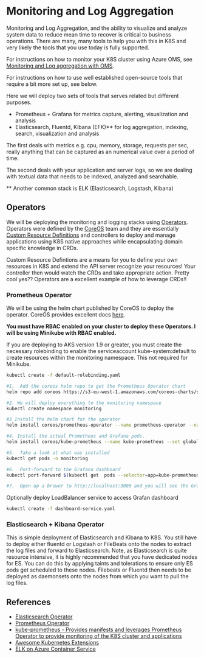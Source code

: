 # Monitoring and Log Aggregation

Monitoring and Log Aggregation, and the ability to visualize and analyze system data to reduce mean time to recover is critical to business operations.  There are many, many tools to help you with this in K8S and very likely the tools that you use today is fully supported.

For instructions on how to monitor your K8S cluster using Azure OMS, see [Monitoring and Log aggregation with OMS](./oms/installing_oms.md).

For instructions on how to use well established open-source tools that require a bit more set up, see below.

Here we will deploy two sets of tools that serves related but different purposes.

- Prometheus + Grafana for metrics capture, alerting, visualization and analysis
- Elasticsearch, Fluentd, Kibana (EFK)** for log aggregation, indexing, search, visualization and analysis

The first deals with metrics e.g. cpu, memory, storage, requests per sec, really anything that can be captured as an numerical value over a period of time.

The second deals with your application and server logs, so we are dealing with textual data that needs to be indexed, analyzed and searchable.

** Another common stack is ELK (Elasticsearch, Logstash, Kibana)

## Operators

We will be deploying the monitoring and logging stacks using [Operators](https://coreos.com/blog/introducing-operators.html).  Operators were defined by the [CoreOS](https://coreos.com/) team and they are essentially [Custom Resource Definitions](https://kubernetes.io/docs/concepts/api-extension/custom-resources/) and controllers to deploy and manage applications using K8S native approaches while encapsulating domain specific knowledge in CRDs.

Custom Resource Defintions are a means for you to define your own resources in K8S and extend the API server recognize your resources!  Your controller then would watch the CRDs and take appropriate action.  Pretty cool yes??  Operators are a excellent example of how to leverage CRDs!!

### Prometheus Operator

We will be using the helm chart published by CoreOS to deploy the operator.  CoreOS provides excellent docs [here](https://coreos.com/operators/prometheus/docs/latest/user-guides/getting-started.html).

**You must have RBAC enabled on your cluster to deploy these Operators.  I will be using Minikube with RBAC enabled.**

If you are deploying to AKS version 1.9 or greater, you must create the necessary rolebinding to enable the serviceaccount kube-system:default to create resources within the monitoring namespace.  This not required for Minikube.

```sh
kubectl create -f default-rolebinding.yaml
```

```sh
#1.  Add the coreos helm repo to get the Prometheus Operator chart
helm repo add coreos https://s3-eu-west-1.amazonaws.com/coreos-charts/stable/

#2. We will deploy everything to the monitoring namespace
kubectl create namespace monitoring

#3 Install the helm chart for the operator
helm install coreos/prometheus-operator --name prometheus-operator --namespace monitoring

#4. Install the actual Prometheus and Grafana pods.
helm install coreos/kube-prometheus --name kube-prometheus --set global.rbacEnable=true --namespace monitoring

#5.  Take a look at what was installed
kubectl get pods -n monitoring

#6.  Port-forward to the Grafana dashboard
kubectl port-forward $(kubectl get  pods --selector=app=kube-prometheus-grafana -n  monitoring --output=jsonpath="{.items..metadata.name}") -n monitoring  3000

#7.  Open up a brower to http://localhost:3000 and you will see the Grafana dashboard.

```

Optionally deploy LoadBalancer service to access Grafan dashboard

```sh
kubectl create -f dashboard-service.yaml
``` 

### Elasticsearch + Kibana Operator

This is simple deployment of Elasticsearch and Kibana to K8S.  You still have to deploy either fluentd or Logstash or FileBeats onto the nodes to extract the log files and forward to Elasticsearch.  Note, as Elasticsearch is quite resource intensive, it is highly recommended that you have dedicated nodes for ES.  You can do this by applying taints and tolerations to ensure only ES pods get scheduled to these nodes.  Filebeats or Fluentd then needs to be deployed as daemonsets onto the nodes from which you want to pull the log files.

## References

- [Elasticsearch Operator](https://github.com/upmc-enterprises/elasticsearch-operator)
- [Prometheus Operator](https://github.com/coreos/prometheus-operator/)
- [kube-prometheus - Provides manifests and leverages Prometheus Operator to provide monitoring of the K8S cluster and applications](https://github.com/coreos/prometheus-operator/tree/master/contrib/kube-prometheus)
- [Awesome Kubernetes Extensions](https://github.com/coreos/awesome-kubernetes-extensions)
- [ELK on Azure Container Service](https://github.com/Microsoft/elk-acs-kubernetes)